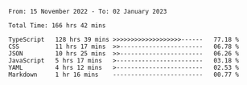 <!-- <div align="center">
  
  ![](https://raw.githubusercontent.com/iaizawa0623/github-stats/master/generated/overview.svg#gh-dark-mode-only)
  ![](https://raw.githubusercontent.com/iaizawa0623/github-stats/master/generated/overview.svg#gh-light-mode-only)
  ![](https://raw.githubusercontent.com/iaizawa0623/github-stats/master/generated/languages.svg#gh-dark-mode-only)
  ![](https://raw.githubusercontent.com/iaizawa0623/github-stats/master/generated/languages.svg#gh-light-mode-only)

</div> -->


<!--
<a href="https://github.com/anuraghazra/github-readme-stats">
  <img src="https://github-readme-stats.vercel.app/api?username=iaizawa0623&show_icons=true&count_private=true&theme=dracula&line_height=40" />
  <img src="https://github-readme-stats.vercel.app/api/top-langs/?username=iaizawa0623&count_private=true&theme=dracula" />
</a>

***
-->

<!--START_SECTION:waka-->

```text
From: 15 November 2022 - To: 02 January 2023

Total Time: 166 hrs 42 mins

TypeScript   128 hrs 39 mins >>>>>>>>>>>>>>>>>>>------   77.18 %
CSS          11 hrs 17 mins  >>-----------------------   06.78 %
JSON         10 hrs 25 mins  >>-----------------------   06.26 %
JavaScript   5 hrs 17 mins   >------------------------   03.18 %
YAML         4 hrs 12 mins   >------------------------   02.53 %
Markdown     1 hr 16 mins    -------------------------   00.77 %
```

<!--END_SECTION:waka-->
